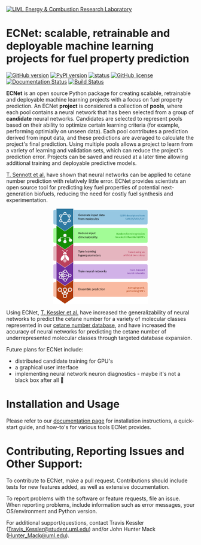 [![UML Energy & Combustion Research Laboratory](http://faculty.uml.edu/Hunter_Mack/uploads/9/7/1/3/97138798/1481826668_2.png)](http://faculty.uml.edu/Hunter_Mack/)

# ECNet: scalable, retrainable and deployable machine learning projects for fuel property prediction

[![GitHub version](https://badge.fury.io/gh/ecrl%2FECNet.svg)](https://badge.fury.io/gh/ecrl%2FECNet)
[![PyPI version](https://badge.fury.io/py/ecnet.svg)](https://badge.fury.io/py/ecnet)
[![status](http://joss.theoj.org/papers/f556afbc97e18e1c1294d98e0f7ff99f/status.svg)](http://joss.theoj.org/papers/f556afbc97e18e1c1294d98e0f7ff99f)
[![GitHub license](https://img.shields.io/badge/license-MIT-blue.svg)](https://raw.githubusercontent.com/ECRL/ECNet/master/LICENSE.txt)
[![Documentation Status](https://readthedocs.org/projects/ecnet/badge/?version=latest)](https://ecnet.readthedocs.io/en/latest/?badge=latest)
[![Build Status](https://dev.azure.com/uml-ecrl/package-management/_apis/build/status/ECRL.ECNet?branchName=master)](https://dev.azure.com/uml-ecrl/package-management/_build/latest?definitionId=1&branchName=master)
	
**ECNet** is an open source Python package for creating scalable, retrainable and deployable machine learning projects with a focus on fuel property prediction. An ECNet __project__ is considered a collection of __pools__, where each pool contains a neural network that has been selected from a group of __candidate__ neural networks. Candidates are selected to represent pools based on their ability to optimize certain learning criteria (for example, performing optimially on unseen data). Each pool contributes a prediction derived from input data, and these predictions are averaged to calculate the project's final prediction. Using multiple pools allows a project to learn from a variety of learning and validation sets, which can reduce the project's prediction error. Projects can be saved and reused at a later time allowing additional training and deployable predictive models.

[T. Sennott et al.](https://doi.org/10.1115/ICEF2013-19185) have shown that neural networks can be applied to cetane number prediction with relatively little error. ECNet provides scientists an open source tool for predicting key fuel properties of potential next-generation biofuels, reducing the need for costly fuel synthesis and experimentation.

<p align="center">
  <img align="center" src="docs/img/workflow_diagram.png" width="50%" height="50%">
</p>

Using ECNet, [T. Kessler et al.](https://doi.org/10.1016/j.fuel.2017.06.015) have increased the generalizability of neural networks to predict the cetane number for a variety of molecular classes represented in our [cetane number database](https://github.com/ECRL/ECNet/tree/master/databases), and have increased the accuracy of neural networks for predicting the cetane number of underrepresented molecular classes through targeted database expansion.

Future plans for ECNet include:
- distributed candidate training for GPU's
- a graphical user interface
- implementing neural network neuron diagnostics - maybe it's not a black box after all 🤔

# Installation and Usage

Please refer to our [documentation page](https://ecnet.readthedocs.io/en/latest/) for installation instructions, a quick-start guide, and how-to's for various tools ECNet provides.

# Contributing, Reporting Issues and Other Support:

To contribute to ECNet, make a pull request. Contributions should include tests for new features added, as well as extensive documentation.

To report problems with the software or feature requests, file an issue. When reporting problems, include information such as error messages, your OS/environment and Python version.

For additional support/questions, contact Travis Kessler (Travis_Kessler@student.uml.edu) and/or John Hunter Mack (Hunter_Mack@uml.edu).
